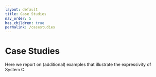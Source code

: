 ```yaml
---
layout: default
title: Case Studies
nav_order: 5
has_children: true
permalink: /casestudies
---
```


# Case Studies
Here we report on (additional) examples that illustrate the expressivity of System C.
